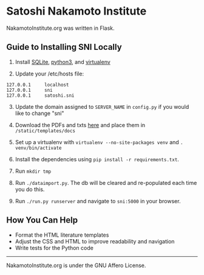 Satoshi Nakamoto Institute
===========

NakamotoInstitute.org was written in Flask.


## Guide to Installing SNI Locally

1. Install [SQLite](https://www.sqlite.org/index.html), [python3](https://www.python.org/), and [virtualenv](https://virtualenv.pypa.io/en/latest/)

2. Update your /etc/hosts file:
  ```
  127.0.0.1     localhost
  127.0.0.1     sni
  127.0.0.1     satoshi.sni
  ```

3. Update the domain assigned to `SERVER_NAME` in `config.py` if you would like to change "sni"

5. Download the PDFs and txts [here](https://nakamotoinstitute.org/static/docs/sni-docs.zip) and place them in `/static/templates/docs`

6. Set up a virtualenv with `virtualenv --no-site-packages venv` and `. venv/bin/activate`

7. Install the dependencies using `pip install -r requirements.txt`.

8. Run `mkdir tmp`

9. Run `./dataimport.py`. The db will be cleared and re-populated each time you do this.

10. Run `./run.py runserver` and navigate to `sni:5000` in your browser.

## How You Can Help

* Format the HTML literature templates
* Adjust the CSS and HTML to improve readability and navigation
* Write tests for the Python code

***

NakamotoInstitute.org is under the GNU Affero License.
